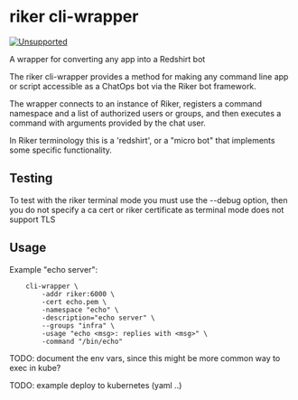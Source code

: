 riker cli-wrapper
=================

[![Unsupported](https://img.shields.io/badge/Pantheon-Unsupported-yellow?logo=pantheon&color=FFDC28)](https://pantheon.io/docs/oss-support-levels#unsupported)

A wrapper for converting any app into a Redshirt bot

The riker cli-wrapper provides a method for making any command line app or script
accessible as a ChatOps bot via the Riker bot framework.

The wrapper connects to an instance of Riker, registers a command namespace and
a list of authorized users or groups, and then executes a command with arguments
provided by the chat user.

In Riker terminology this is a 'redshirt', or a "micro bot" that implements some
specific functionality.

Testing
-------
To test with the riker terminal mode you must use the --debug option, then you do not specify a ca cert or
riker certificate as terminal mode does not support TLS

Usage
-----

Example "echo server":

```shell
	cli-wrapper \
		-addr riker:6000 \
		-cert echo.pem \
		-namespace "echo" \
		-description="echo server" \
		--groups "infra" \
		-usage "echo <msg>: replies with <msg>" \
		-command "/bin/echo"
```

TODO: document the env vars, since this might be more common way to exec in kube?

TODO: example deploy to kubernetes (yaml ..)
